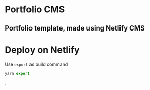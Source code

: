# Portfolio CMS

## Portfolio template, made using Netlify CMS

# Deploy on Netlify

Use `export` as build command

```js
yarn export
```

.
